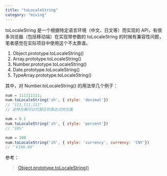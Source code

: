 ```yaml
---
title: "toLocaleString"
category: "mixing"
---
```


toLocaleString 是一个根据特定语言环境（中文、日文等）而实现的 API，有很多浏览器（包括移动端）在实现带参数的 toLocaleString 的时候有兼容性问题，笔者感觉在实际项目中使用这个不太靠谱。

1. Object.prototype.toLocaleString()
1. Array.prototype.toLocaleString()
1. Number.prototype.toLocaleString()
1. Date.prototype.toLocaleString()
1. TypeArray.prototype.toLocaleString()

其中，对 Number.toLocaleString() 的用法举几个例子：

```javascript
num = 111111111;
num.toLocaleString('zh', { style: 'decimal'})
// "111,111,111"
// 这种方案可以代替正则表达式的方案 

num = 0.1
num.toLocaleString('zh', { style: 'percent'})
// "10%"

num = 100
num.toLocaleString('zh', { style: 'currency', currency: 'CNY'})
// "￥100.00"
```

参考：
> [Object.prototype.toLocaleString()](https://developer.mozilla.org/zh-CN/docs/Web/JavaScript/Reference/Global_Objects/Object/toLocaleString)
